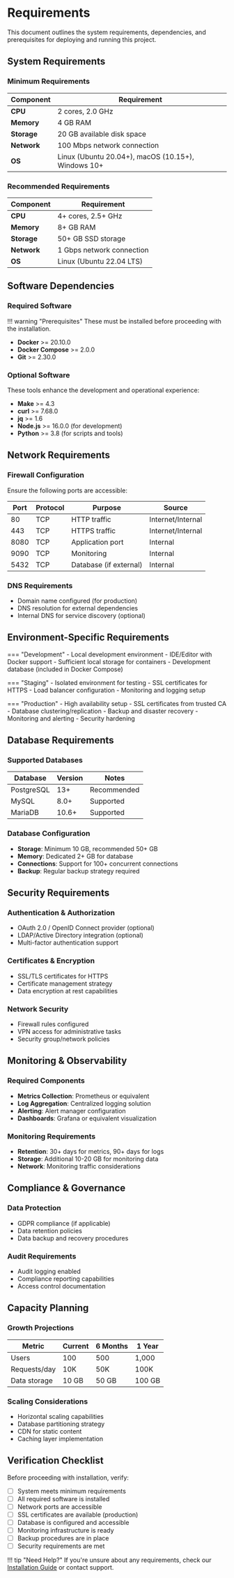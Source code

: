 # Requirements

This document outlines the system requirements, dependencies, and prerequisites for deploying and running this project.

## System Requirements

### Minimum Requirements

| Component | Requirement |
|-----------|-------------|
| **CPU** | 2 cores, 2.0 GHz |
| **Memory** | 4 GB RAM |
| **Storage** | 20 GB available disk space |
| **Network** | 100 Mbps network connection |
| **OS** | Linux (Ubuntu 20.04+), macOS (10.15+), Windows 10+ |

### Recommended Requirements

| Component | Requirement |
|-----------|-------------|
| **CPU** | 4+ cores, 2.5+ GHz |
| **Memory** | 8+ GB RAM |
| **Storage** | 50+ GB SSD storage |
| **Network** | 1 Gbps network connection |
| **OS** | Linux (Ubuntu 22.04 LTS) |

## Software Dependencies

### Required Software

!!! warning "Prerequisites"
    These must be installed before proceeding with the installation.

- **Docker** >= 20.10.0
- **Docker Compose** >= 2.0.0
- **Git** >= 2.30.0

### Optional Software

These tools enhance the development and operational experience:

- **Make** >= 4.3
- **curl** >= 7.68.0
- **jq** >= 1.6
- **Node.js** >= 16.0.0 (for development)
- **Python** >= 3.8 (for scripts and tools)

## Network Requirements

### Firewall Configuration

Ensure the following ports are accessible:

| Port | Protocol | Purpose | Source |
|------|----------|---------|--------|
| 80 | TCP | HTTP traffic | Internet/Internal |
| 443 | TCP | HTTPS traffic | Internet/Internal |
| 8080 | TCP | Application port | Internal |
| 9090 | TCP | Monitoring | Internal |
| 5432 | TCP | Database (if external) | Internal |

### DNS Requirements

- Domain name configured (for production)
- DNS resolution for external dependencies
- Internal DNS for service discovery (optional)

## Environment-Specific Requirements

=== "Development"
    - Local development environment
    - IDE/Editor with Docker support
    - Sufficient local storage for containers
    - Development database (included in Docker Compose)

=== "Staging"
    - Isolated environment for testing
    - SSL certificates for HTTPS
    - Load balancer configuration
    - Monitoring and logging setup

=== "Production"
    - High availability setup
    - SSL certificates from trusted CA
    - Database clustering/replication
    - Backup and disaster recovery
    - Monitoring and alerting
    - Security hardening

## Database Requirements

### Supported Databases

| Database | Version | Notes |
|----------|---------|-------|
| PostgreSQL | 13+ | Recommended |
| MySQL | 8.0+ | Supported |
| MariaDB | 10.6+ | Supported |

### Database Configuration

- **Storage**: Minimum 10 GB, recommended 50+ GB
- **Memory**: Dedicated 2+ GB for database
- **Connections**: Support for 100+ concurrent connections
- **Backup**: Regular backup strategy required

## Security Requirements

### Authentication & Authorization

- OAuth 2.0 / OpenID Connect provider (optional)
- LDAP/Active Directory integration (optional)
- Multi-factor authentication support

### Certificates & Encryption

- SSL/TLS certificates for HTTPS
- Certificate management strategy
- Data encryption at rest capabilities

### Network Security

- Firewall rules configured
- VPN access for administrative tasks
- Security group/network policies

## Monitoring & Observability

### Required Components

- **Metrics Collection**: Prometheus or equivalent
- **Log Aggregation**: Centralized logging solution
- **Alerting**: Alert manager configuration
- **Dashboards**: Grafana or equivalent visualization

### Monitoring Requirements

- **Retention**: 30+ days for metrics, 90+ days for logs
- **Storage**: Additional 10-20 GB for monitoring data
- **Network**: Monitoring traffic considerations

## Compliance & Governance

### Data Protection

- GDPR compliance (if applicable)
- Data retention policies
- Data backup and recovery procedures

### Audit Requirements

- Audit logging enabled
- Compliance reporting capabilities
- Access control documentation

## Capacity Planning

### Growth Projections

| Metric | Current | 6 Months | 1 Year |
|--------|---------|----------|--------|
| Users | 100 | 500 | 1,000 |
| Requests/day | 10K | 50K | 100K |
| Data storage | 10 GB | 50 GB | 100 GB |

### Scaling Considerations

- Horizontal scaling capabilities
- Database partitioning strategy
- CDN for static content
- Caching layer implementation

## Verification Checklist

Before proceeding with installation, verify:

- [ ] System meets minimum requirements
- [ ] All required software is installed
- [ ] Network ports are accessible
- [ ] SSL certificates are available (production)
- [ ] Database is configured and accessible
- [ ] Monitoring infrastructure is ready
- [ ] Backup procedures are in place
- [ ] Security requirements are met

!!! tip "Need Help?"
    If you're unsure about any requirements, check our [Installation Guide](getting-started/installation.md) or contact support.
